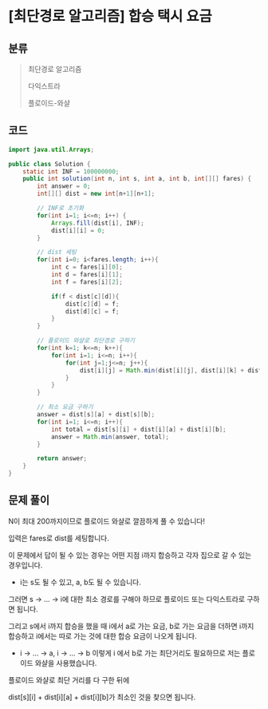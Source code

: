 # [최단경로 알고리즘] 합승 택시 요금 

## 분류
> 최단경로 알고리즘
>
> 다익스트라
>
> 플로이드-와샬

## 코드
```java
import java.util.Arrays;

public class Solution {
    static int INF = 100000000;
    public int solution(int n, int s, int a, int b, int[][] fares) {
        int answer = 0;
        int[][] dist = new int[n+1][n+1];

        // INF로 초기화
        for(int i=1; i<=n; i++) {
            Arrays.fill(dist[i], INF);
            dist[i][i] = 0;
        }

        // dist 세팅
        for(int i=0; i<fares.length; i++){
            int c = fares[i][0];
            int d = fares[i][1];
            int f = fares[i][2];

            if(f < dist[c][d]){
                dist[c][d] = f;
                dist[d][c] = f;
            }
        }

        // 플로이드 와샬로 최단경로 구하기
        for(int k=1; k<=n; k++){
            for(int i=1; i<=n; i++){
                for(int j=1;j<=n; j++){
                    dist[i][j] = Math.min(dist[i][j], dist[i][k] + dist[k][j]);
                }
            }
        }

        // 최소 요금 구하기
        answer = dist[s][a] + dist[s][b];
        for(int i=1; i<=n; i++){
            int total = dist[s][i] + dist[i][a] + dist[i][b];
            answer = Math.min(answer, total);
        }

        return answer;
    }
}
```

## 문제 풀이
N이 최대 200까지이므로 플로이드 와샬로 깔끔하게 풀 수 있습니다!

입력은 fares로 dist를 세팅합니다.

이 문제에서 답이 될 수 있는 경우는 어떤 지점 i까지 합승하고 각자 집으로 갈 수 있는 경우입니다.
   - i는 s도 될 수 있고, a, b도 될 수 있습니다.

그러면 s -> ... -> i에 대한 최소 경로를 구해야 하므로 플로이드 또는 다익스트라로 구하면 됩니다.

그리고 s에서 i까지 합승을 했을 때 i에서 a로 가는 요금, b로 가는 요금을 더하면 i까지 합승하고 i에서는 따로 가는 것에 대한 합승 요금이 나오게 됩니다.
   - i -> ... -> a, i -> ... -> b 이렇게 i 에서 b로 가는 최단거리도 필요하므로 저는 플로이드 와샬을 사용했습니다.

플로이드 와샬로 최단 거리를 다 구한 뒤에

dist[s][i] + dist[i][a] + dist[i][b]가 최소인 것을 찾으면 됩니다.